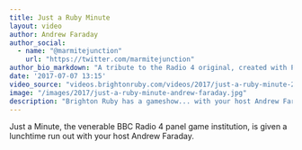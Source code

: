 ```yaml
---
title: Just a Ruby Minute
layout: video
author: Andrew Faraday
author_social:
  - name: "@marmitejunction"
    url: "https://twitter.com/marmitejunction"
author_bio_markdown: "A tribute to the Radio 4 original, created with Playstation controllers and noises from the radio."
date: '2017-07-07 13:15'
video_source: "videos.brightonruby.com/videos/2017/just-a-ruby-minute-2017.mp4"
image: "/images/2017/just-a-ruby-minute-andrew-faraday.jpg"
description: "Brighton Ruby has a gameshow... with your host Andrew Faraday."
---
```


Just a Minute, the venerable BBC Radio 4 panel game institution, is given a lunchtime run out with your host Andrew Faraday.
